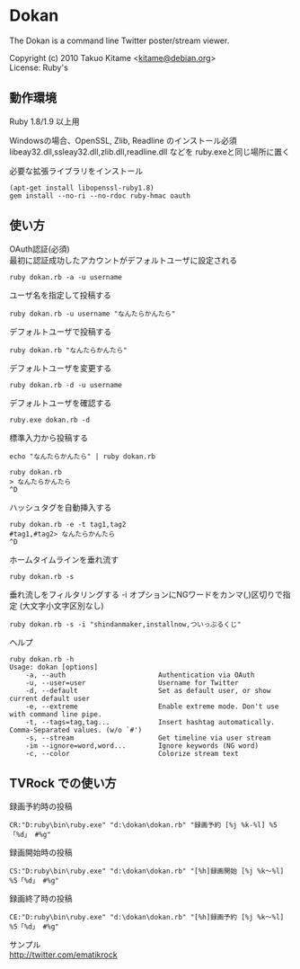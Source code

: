 Dokan
=====

The Dokan is a command line Twitter poster/stream viewer.

Copyright (c) 2010 Takuo Kitame &lt;kitame@debian.org&gt;  
License: Ruby's

動作環境
--------

Ruby 1.8/1.9 以上用  

Windowsの場合、OpenSSL, Zlib, Readline のインストール必須  
libeay32.dll,ssleay32.dll,zlib.dll,readline.dll などを ruby.exeと同じ場所に置く

必要な拡張ライブラリをインストール

    (apt-get install libopenssl-ruby1.8)
    gem install --no-ri --no-rdoc ruby-hmac oauth

使い方
------

OAuth認証(必須)  
最初に認証成功したアカウントがデフォルトユーザに設定される

    ruby dokan.rb -a -u username

ユーザ名を指定して投稿する

    ruby dokan.rb -u username "なんたらかんたら"

デフォルトユーザで投稿する

    ruby dokan.rb "なんたらかんたら"

デフォルトユーザを変更する

    ruby dokan.rb -d -u username

デフォルトユーザを確認する

    ruby.exe dokan.rb -d

標準入力から投稿する

    echo "なんたらかんたら" | ruby dokan.rb

    ruby dokan.rb
    > なんたらかんたら
    ^D

ハッシュタグを自動挿入する

    ruby dokan.rb -e -t tag1,tag2
    #tag1,#tag2> なんたらかんたら
    ^D

ホームタイムラインを垂れ流す

    ruby dokan.rb -s

垂れ流しをフィルタリングする
-i オプションにNGワードをカンマ(,)区切りで指定 (大文字小文字区別なし)

    ruby dokan.rb -s -i "shindanmaker,installnow,ついっぷるくじ"


ヘルプ

    ruby dokan.rb -h
    Usage: dokan [options]
        -a, --auth                       Authentication via OAuth
        -u, --user=user                  Username for Twitter
        -d, --default                    Set as default user, or show current default user
        -e, --extreme                    Enable extreme mode. Don't use with command line pipe.
        -t, --tags=tag,tag...            Insert hashtag automatically. Comma-Separated values. (w/o `#')
        -s, --stream                     Get timeline via user stream
        -im --ignore=word,word...        Ignore keywords (NG word)
        -c, --color                      Colorize stream text


TVRock での使い方
----------------

録画予約時の投稿

    CR:"D:ruby\bin\ruby.exe" "d:\dokan\dokan.rb" "録画予約 [%j %k-%l] %5「%d」 #%g"

録画開始時の投稿

    CS:"D:ruby\bin\ruby.exe" "d:\dokan\dokan.rb" "[%h]録画開始 [%j %k～%l] %5「%d」 #%g"

録画終了時の投稿

    CE:"D:ruby\bin\ruby.exe" "d:\dokan\dokan.rb" "[%h]録画予約 [%j %k～%l] %5「%d」 #%g"

サンプル  
http://twitter.com/ematikrock
